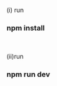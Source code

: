 <head>
 <style> 
#install--command {
  
  }

</style> 
 </head>

<p>(i) run <h3 id="install--command">npm install</h3></p>
</br>
<p>(ii)run <h3 id="install--command">npm run dev</h3></p>


